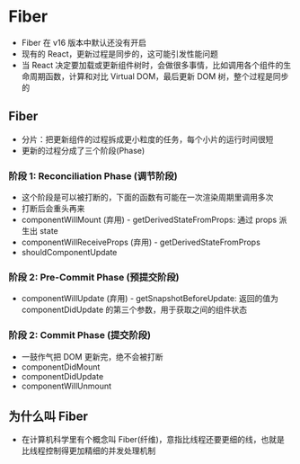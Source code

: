 # Fiber

- Fiber 在 v16 版本中默认还没有开启
- 现有的 React，更新过程是同步的，这可能引发性能问题
- 当 React 决定要加载或更新组件树时，会做很多事情，比如调用各个组件的生命周期函数，计算和对比 Virtual DOM，最后更新 DOM 树，整个过程是同步的

## Fiber

- 分片：把更新组件的过程拆成更小粒度的任务，每个小片的运行时间很短
- 更新的过程分成了三个阶段(Phase)

### 阶段 1: Reconciliation Phase (调节阶段)

- 这个阶段是可以被打断的，下面的函数有可能在一次渲染周期里调用多次
- 打断后会重头再来
- componentWillMount (弃用) - getDerivedStateFromProps: 通过 props 派生出 state
- componentWillReceiveProps (弃用) - getDerivedStateFromProps
- shouldComponentUpdate

### 阶段 2: Pre-Commit Phase (预提交阶段)

- componentWillUpdate (弃用) - getSnapshotBeforeUpdate: 返回的值为 componentDidUpdate 的第三个参数，用于获取之间的组件状态

### 阶段 2: Commit Phase (提交阶段)

- 一鼓作气把 DOM 更新完，绝不会被打断
- componentDidMount
- componentDidUpdate
- componentWillUnmount

## 为什么叫 Fiber

- 在计算机科学里有个概念叫 Fiber(纤维)，意指比线程还要更细的线，也就是比线程控制得更加精细的并发处理机制
